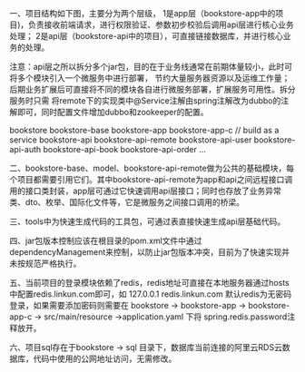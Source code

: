 一、项目结构如下图，主要分为两个层级，
  1是app层（bookstore-app中的项目)，负责接收前端请求，进行权限验证、参数初步校验后调用api层进行核心业务处理；
  2是api层（bookstore-api中的项目），可直接链接数据库，并进行核心业务的处理。
  
  注意：api层之所以拆分多个jar包，目的在于业务线通常在前期体量较小，此时可将多个模块引入一个微服务中进行部署，
  节约大量服务器资源以及运维工作量；后期业务扩展后可直接将不同的模块各自进行微服务部署，扩展服务可用性。拆分服务时只需
  将remote下的实现类中@Service注解由spring注解改为dubbo的注解即可，同时配置文件增加dubbo和zookeeper的配置。

bookstore
	bookstore-base
	bookstore-app
		bookstore-app-c // build as a service
	bookstore-api
		bookstore-api-remote
		bookstore-api-user
		bookstore-api-auth
		bookstore-api-book
		bookstore-api-order
		...
  
二、bookstore-base、model、bookstore-api-remote做为公共的基础模块，每个项目都需要引用它们。其中bookstore-api-remote为app和api之间远程接口调用的接口类封装，app层可通过它快速调用api层接口；同时也存放了业务异常类、dto、枚举、国际化文件等，它是微服务之间接口调用的桥梁。

三、tools中为快速生成代码的工具包，可通过表直接快速生成api层基础代码。

四、jar包版本控制应该在根目录的pom.xml文件中通过dependencyManagement来控制，以防止jar包版本冲突，目前为了快速实现并未按规范严格执行。

五、当前项目的登录模块依赖了redis，redis地址可直接在本地服务器通过hosts中配置redis.linkun.com即可，如 127.0.0.1 redis.linkun.com
  默认redis为无密码登录，如果需要添加密码则需要在 bookstore -> bookstore-app -> bookstore-app-c -> src/main/resource ->application.yaml
  下将 spring.redis.password注释放开。

六、项目sql存在于bookstore -> sql 目录下，数据库当前连接的阿里云RDS云数据库，代码中使用的公网地址访问，无需修改。

